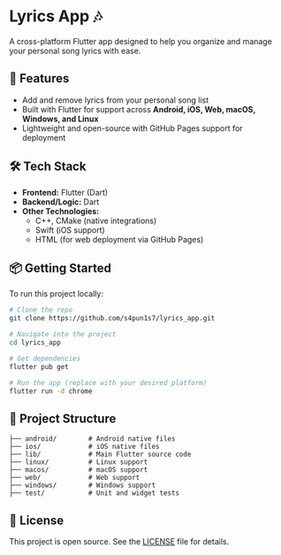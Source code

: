 # Lyrics App 🎶  
A cross-platform Flutter app designed to help you organize and manage your personal song lyrics with ease.

## 🚀 Features
- Add and remove lyrics from your personal song list  
- Built with Flutter for support across **Android, iOS, Web, macOS, Windows, and Linux**  
- Lightweight and open-source with GitHub Pages support for deployment

## 🛠 Tech Stack
- **Frontend:** Flutter (Dart)  
- **Backend/Logic:** Dart  
- **Other Technologies:**  
  - C++, CMake (native integrations)  
  - Swift (iOS support)  
  - HTML (for web deployment via GitHub Pages)

## 📦 Getting Started

To run this project locally:

```bash
# Clone the repo
git clone https://github.com/s4pun1s7/lyrics_app.git

# Navigate into the project
cd lyrics_app

# Get dependencies
flutter pub get

# Run the app (replace with your desired platform)
flutter run -d chrome
```

## 📁 Project Structure
```
├── android/        # Android native files
├── ios/            # iOS native files
├── lib/            # Main Flutter source code
├── linux/          # Linux support
├── macos/          # macOS support
├── web/            # Web support
├── windows/        # Windows support
├── test/           # Unit and widget tests
```

## 📄 License
This project is open source. See the [LICENSE](LICENSE) file for details.
